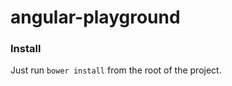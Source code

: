 angular-playground
==================

### Install
Just run `bower install` from the root of the project.
